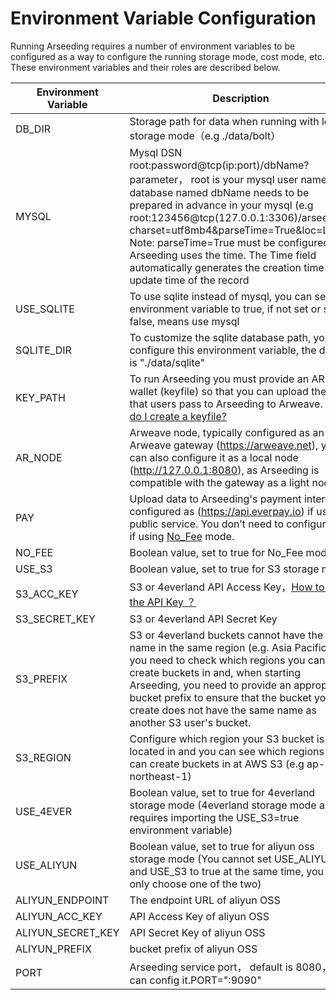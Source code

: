 # Environment Variable Configuration

Running Arseeding requires a number of environment variables to be configured as a way to configure the running storage mode, cost mode, etc. These environment variables and their roles are described below.


| Environment Variable | Description                                                                                                                                                                                                                                                                                                                                                                                              |
|----------------------|----------------------------------------------------------------------------------------------------------------------------------------------------------------------------------------------------------------------------------------------------------------------------------------------------------------------------------------------------------------------------------------------------------|
| DB_DIR               | Storage path for data when running with local storage mode（e.g ./data/bolt）                                                                                                                                                                                                                                                                                                                              |
| MYSQL                | Mysql DSN root:password@tcp(ip:port)/dbName?parameter， root is your mysql user name,A database named dbName needs to be prepared in advance in your mysql (e.g root:123456@tcp(127.0.0.1:3306)/arseed?charset=utf8mb4&parseTime=True&loc=Local) Note: parseTime=True must be configured, Arseeding uses the time. The Time field automatically generates the creation time and update time of the record |
| USE_SQLITE           | To use sqlite instead of mysql, you can set this environment variable to true, if not set or set to false, means use mysql                                                                                                                                                                                                                                                                               |
| SQLITE_DIR           | To customize the sqlite database path, you can configure this environment variable, the default is "./data/sqlite"                                                                                                                                                                                                                                                                                       |                                                                                                                                                                                                                                                                                                                                                                                                          |
| KEY_PATH             | To run Arseeding you must provide an AR wallet (keyfile) so that you can upload the data that users pass to Arseeding to Arweave. [How do I create a keyfile?](../other/2.getAR.md)                                                                                                                                                                                                                      |
| AR_NODE              | Arweave node, typically configured as an Arweave gateway (https://arweave.net), you can also configure it as a local node (http://127.0.0.1:8080), as Arseeding is compatible with the gateway as a light node                                                                                                                                                                                           |
| PAY                  | Upload data to Arseeding's payment interface, configured as (https://api.everpay.io) if using a public service. You don’t need to configure this if using [No_Fee](1.intro.md#no_fee-mode) mode.                                                                                                                                                                                                         |
| NO_FEE               | Boolean value, set to true for No_Fee mode                                                                                                                                                                                                                                                                                                                                                               |
| USE_S3               | Boolean value, set to true for S3 storage mode                                                                                                                                                                                                                                                                                                                                                           |
| S3_ACC_KEY           | S3 or 4everland API Access Key，[How to Get the API Key ？](../other/1.S3API%20Key.md)                                                                                                                                                                                                                                                                                                                     |
| S3_SECRET_KEY        | S3 or 4everland API Secret Key                                                                                                                                                                                                                                                                                                                                                                           |
| S3_PREFIX            | S3 or 4everland buckets cannot have the same name in the same region (e.g. Asia Pacific), you need to check which regions you can create buckets in and, when starting Arseeding, you need to provide an appropriate bucket prefix to ensure that the bucket you create does not have the same name as another S3 user's bucket.                                                                         |
| S3_REGION            | Configure which region your S3 bucket is located in and you can see which regions you can create buckets in at AWS S3 (e.g ap-northeast-1)                                                                                                                                                                                                                                                               |
| USE_4EVER            | Boolean value, set to true for 4everland storage mode (4everland storage mode also requires importing the USE_S3=true environment variable)                                                                                                                                                                                                                                                              |
| USE_ALIYUN           | Boolean value, set to true for aliyun oss storage mode (You cannot set USE_ALIYUN and USE_S3 to true at the same time, you can only choose one of the two)                                                                                                                                                                                                                                               |
| ALIYUN_ENDPOINT      | The endpoint URL of aliyun OSS                                                                                                                                                                                                                                                                                                                                                                           |
| ALIYUN_ACC_KEY       | API Access Key of aliyun OSS                                                                                                                                                                                                                                                                                                                                                                             |
| ALIYUN_SECRET_KEY    | API Secret Key of aliyun OSS                                                                                                                                                                                                                                                                                                                                                                             |
| ALIYUN_PREFIX        | bucket prefix of aliyun OSS                                                                                                                                                                                                                                                                                                                                                                              |
| PORT                 | Arseeding service port， default is 8080，you can config it.PORT=":9090"                                                                                                                                                                                                                                                                                                                                   |


